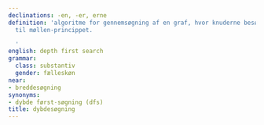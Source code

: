 ```yaml
---
declinations: -en, -er, erne
definition: 'algoritme for gennemsøgning af en graf, hvor knuderne besøges efter først
  til møllen-princippet.

  '
english: depth first search
grammar:
  class: substantiv
  gender: fælleskøn
near:
- breddesøgning
synonyms:
- dybde først-søgning (dfs)
title: dybdesøgning
---
```

